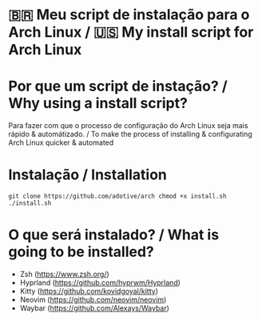 # 🇧🇷 Meu script de instalação para o Arch Linux / 🇺🇸 My install script for Arch Linux

# Por que um script de instação? / Why using a install script? 
Para fazer com que o processo de configuração do Arch Linux seja mais rápido & automátizado. / To make the process of installing & configurating Arch Linux quicker & automated

# Instalação / Installation
``git clone https://github.com/adotive/arch
chmod +x install.sh
./install.sh``

# O que será instalado? / What is going to be installed?
- Zsh (https://www.zsh.org/)
- Hyprland (https://github.com/hyprwm/Hyprland)
- Kitty (https://github.com/kovidgoyal/kitty)
- Neovim (https://github.com/neovim/neovim)
- Waybar (https://github.com/Alexays/Waybar)

